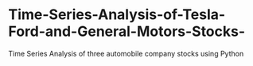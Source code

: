 # Time-Series-Analysis-of-Tesla-Ford-and-General-Motors-Stocks-
Time Series Analysis of three automobile company stocks using Python
